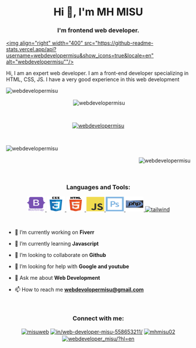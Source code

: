 
<h1 align="center">Hi 👋, I'm MH MISU</h1>
<h3 align="center">I'm frontend web developer.</h3>

[<img align="right" width="400" src="https://github-readme-stats.vercel.app/api?username=webdevelopermisu&show_icons=true&locale=en" alt="webdevelopermisu""/>](https://github.com/Webdevelopermisu)

Hi,
I am an expert web developer. I am a front-end developer specializing in HTML, CSS, JS. I have a very good experience in this web development


<p align="left"> <img src="https://komarev.com/ghpvc/?username=webdevelopermisu&label=Profile%20views&color=0e75b6&style=flat" alt="webdevelopermisu" /> </p>

<p align="center">&nbsp;<img align="center" src="https://github-readme-stats.vercel.app/api?username=webdevelopermisu&show_icons=true&locale=en" alt="webdevelopermisu" /></p>
<br/>
<p align="center"> <a href="https://github.com/ryo-ma/github-profile-trophy"><img src="https://github-profile-trophy.vercel.app/?username=webdevelopermisu" alt="webdevelopermisu" /></a> </p>
<br/>

<p align="left"><img align="left" src="https://github-readme-stats.vercel.app/api/top-langs?username=webdevelopermisu&show_icons=true&locale=en&layout=compact" alt="webdevelopermisu" /></p>


<br/>

<p align="right"><img align="center" src="https://github-readme-streak-stats.herokuapp.com/?user=webdevelopermisu&" alt="webdevelopermisu" /></p>
<br/>
<h3 align="center">Languages and Tools:</h3>
<p align="center"> <a href="https://getbootstrap.com" target="_blank" rel="noreferrer"> <img src="https://raw.githubusercontent.com/devicons/devicon/master/icons/bootstrap/bootstrap-plain-wordmark.svg" alt="bootstrap" width="50" height="40"/> </a> <a href="https://www.w3schools.com/css/" target="_blank" rel="noreferrer"> <img src="https://raw.githubusercontent.com/devicons/devicon/master/icons/css3/css3-original-wordmark.svg" alt="css3" width="50" height="40"/> </a> <a href="https://www.w3.org/html/" target="_blank" rel="noreferrer"> <img src="https://raw.githubusercontent.com/devicons/devicon/master/icons/html5/html5-original-wordmark.svg" alt="html5" width="50" height="40"/> </a> <a href="https://developer.mozilla.org/en-US/docs/Web/JavaScript" target="_blank" rel="noreferrer"> <img src="https://raw.githubusercontent.com/devicons/devicon/master/icons/javascript/javascript-original.svg" alt="javascript" width="50" height="40"/> </a> <a href="https://www.photoshop.com/en" target="_blank" rel="noreferrer"> <img src="https://raw.githubusercontent.com/devicons/devicon/master/icons/photoshop/photoshop-line.svg" alt="photoshop" width="50" height="40"/> </a> <a href="https://www.php.net" target="_blank" rel="noreferrer"> <img src="https://raw.githubusercontent.com/devicons/devicon/master/icons/php/php-original.svg" alt="php" width="50" height="40"/> </a> <a href="https://tailwindcss.com/" target="_blank" rel="noreferrer"> <img src="https://www.vectorlogo.zone/logos/tailwindcss/tailwindcss-icon.svg" alt="tailwind" width="50" height="40"/> </a> </p>

<br/>

- 🔭 I’m currently working on **Fiverr**

- 🌱 I’m currently learning **Javascript**

- 👯 I’m looking to collaborate on **Github**

- 🤝 I’m looking for help with **Google and youtube**

- 💬 Ask me about **Web Development**

- 📫 How to reach me **webdevolopermisu@gmail.com**
<br/>

<h3 align="center">Connect with me:</h3>
<p align="center">
<a href="https://twitter.com/misuweb" target="blank"><img align="center" src="https://raw.githubusercontent.com/rahuldkjain/github-profile-readme-generator/master/src/images/icons/Social/twitter.svg" alt="misuweb" height="40" width="50" /></a>
<a href="https://linkedin.com/in/in/web-developer-misu-558653211/" target="blank"><img align="center" src="https://raw.githubusercontent.com/rahuldkjain/github-profile-readme-generator/master/src/images/icons/Social/linked-in-alt.svg" alt="in/web-developer-misu-558653211/"height="40" width="50" /></a>
<a href="https://fb.com/mhmisu02" target="blank"><img align="center" src="https://raw.githubusercontent.com/rahuldkjain/github-profile-readme-generator/master/src/images/icons/Social/facebook.svg" alt="mhmisu02"height="40" width="50" /></a>
<a href="https://instagram.com/webdeveloper_misu/?hl=en" target="blank"><img align="center" src="https://raw.githubusercontent.com/rahuldkjain/github-profile-readme-generator/master/src/images/icons/Social/instagram.svg" alt="webdeveloper_misu/?hl=en" height="40" width="50" /></a>
</p>










